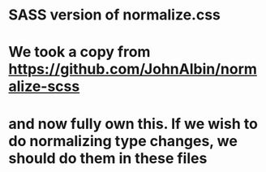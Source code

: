 #
# SASS version of normalize.css
#
# We took a copy from https://github.com/JohnAlbin/normalize-scss
# and now fully own this. If we wish to do normalizing type changes, we should do them in these files
#
#
